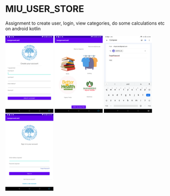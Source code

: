 # MIU_USER_STORE
Assignment to create user, login, view categories, do some calculations etc on android kotlin



<div style="display:inline"> 


   <img src="createUser.png" width="150" >
 
  <img src="categories.png" width="150" >

  <img src="forgetPassword.png" width="150" >
 
  <img src="Screenshot_20230406_173220.png" width="150" >
     
</div>
